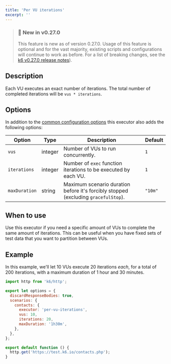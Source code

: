 ```yaml
---
title: 'Per VU iterations'
excerpt: ''
---
```


> ### 🎉 New in v0.27.0
>
> This feature is new as of version 0.27.0. Usage of this feature is optional and for the vast majority,
> existing scripts and configurations will continue to work as before. For a list of breaking changes,
> see the [k6 v0.27.0 release notes](https://github.com/loadimpact/k6/releases/tag/v0.27.0)).

## Description

Each VU executes an exact number of iterations. The total number of completed
iterations will be `vus * iterations`.

## Options

In addition to the [common configuration options](/using-k6/scenarios#common-options) this executor
also adds the following options:

| Option        | Type    | Description                                                                        | Default |
| ------------- | ------- | ---------------------------------------------------------------------------------- | ------- |
| `vus`         | integer | Number of VUs to run concurrently.                                                 | `1`     |
| `iterations`  | integer | Number of `exec` function iterations to be executed by each VU.                    | `1`     |
| `maxDuration` | string  | Maximum scenario duration before it's forcibly stopped (excluding `gracefulStop`). | `"10m"` |

## When to use

Use this executor if you need a specific amount of VUs to complete the same amount of
iterations. This can be useful when you have fixed sets of test data that you want to
partition between VUs.

## Example

In this example, we'll let 10 VUs execute 20 iterations _each_, for a total of 200 iterations, with
a maximum duration of 1 hour and 30 minutes.

<div class="code-group" data-props='{"labels": [ "per-vu-iters.js" ], "lineNumbers": "[true]"}'>

```js
import http from 'k6/http';

export let options = {
  discardResponseBodies: true,
  scenarios: {
    contacts: {
      executor: 'per-vu-iterations',
      vus: 10,
      iterations: 20,
      maxDuration: '1h30m',
    },
  },
};

export default function () {
  http.get('https://test.k6.io/contacts.php');
}
```

</div>
